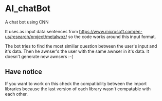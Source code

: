 # AI_chatBot
A chat bot using CNN

It uses as input data sentences from https://www.microsoft.com/en-us/research/project/metalwoz/ so the code works around this input format.

The bot tries to find the most similiar question between the user's input and it's data. Then he awnser's the user with the same awnser in it's data. 
It doesn't generate new awnsers :-(


## Have notice

If you want to work on this check the compatibility between the import libraries because the last version of each library wasn't compatable with each other.
